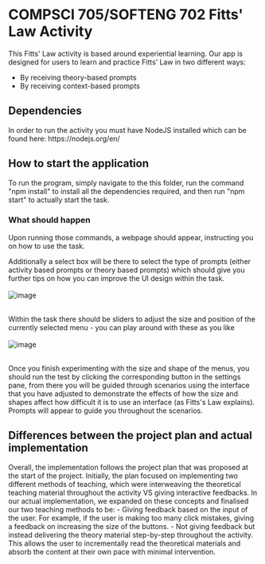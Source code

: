 # COMPSCI 705/SOFTENG 702 Fitts' Law Activity
This Fitts' Law activity is based around experiential learning. Our app is designed for users to learn and practice Fitts’ Law in two different ways:
- By receiving theory-based prompts
- By receiving context-based prompts

<h2>Dependencies</h2>
In order to run the activity you must have NodeJS installed which can be found here: https://nodejs.org/en/

<h2>How to start the application</h2>
To run the program, simply navigate to the this folder, run the command "npm install" to install all the dependencies required, and then run "npm start" to actually start the task.

<h3>What should happen</h3>
Upon running those commands, a webpage should appear, instructing you on how to use the task.

Additionally a select box will be there to select the type of prompts (either activity based prompts or theory based prompts) which should give you further tips on how you can improve the UI design within the task. <br><br>
![image](https://user-images.githubusercontent.com/61459012/194749133-2cd68110-4a60-4e66-abff-cdcb3ec9a9a4.png) <br><br>

Within the task there should be sliders to adjust the size and position of the currently selected menu - you can play around with these as you like <br><br>
![image](https://user-images.githubusercontent.com/61459012/194749275-bd32fc9a-cb3f-4bef-a621-cd4852fa135f.png) <br><br>

Once you finish experimenting with the size and shape of the menus, you should run the test by clicking the corresponding button in the settings pane, from there you will be guided through scenarios using the interface that you have adjusted to demonstrate the effects of how the size and shapes affect how difficult it is to use an interface (as Fitts's Law explains). Prompts will appear to guide you throughout the scenarios.

<h2>Differences between the project plan and actual implementation</h2>
Overall, the implementation follows the project plan that was proposed at the start of the project. Initially, the plan focused on implementing two different methods of teaching, which were interweaving the theoretical teaching material throughout the activity VS giving interactive feedbacks. In our actual implementation, we expanded on these concepts and finalised our two teaching methods to be:
- Giving feedback based on the input of the user. For example, if the user is making too many click mistakes, giving a feedback on increasing the size of the buttons.
- Not giving feedback but instead delivering the theory material step-by-step throughout the activity. This allows the user to incrementally read the theoretical materials and absorb the content at their own pace with minimal intervention.